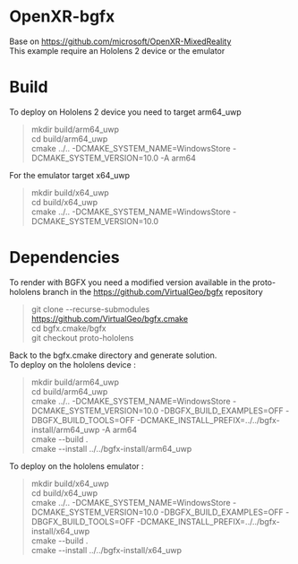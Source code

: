 # OpenXR-bgfx
Base on https://github.com/microsoft/OpenXR-MixedReality<br>
This example require an Hololens 2 device or the emulator

# Build
To deploy on Hololens 2 device you need to target arm64_uwp

> mkdir build/arm64_uwp<br>
> cd build/arm64_uwp<br>
> cmake ../.. -DCMAKE_SYSTEM_NAME=WindowsStore -DCMAKE_SYSTEM_VERSION=10.0 -A arm64<br>

For the emulator target x64_uwp

> mkdir build/x64_uwp<br>
> cd build/x64_uwp<br>
> cmake ../.. -DCMAKE_SYSTEM_NAME=WindowsStore -DCMAKE_SYSTEM_VERSION=10.0<br>

# Dependencies

To render with BGFX you need a modified version available in the proto-hololens branch in the https://github.com/VirtualGeo/bgfx repository

> git clone --recurse-submodules https://github.com/VirtualGeo/bgfx.cmake<br>
> cd bgfx.cmake/bgfx<br>
> git checkout proto-hololens<br>

Back to the bgfx.cmake directory and generate solution.<br>
To deploy on the hololens device :

> mkdir build/arm64_uwp<br>
> cd build/arm64_uwp<br>
> cmake ../.. -DCMAKE_SYSTEM_NAME=WindowsStore -DCMAKE_SYSTEM_VERSION=10.0 -DBGFX_BUILD_EXAMPLES=OFF -DBGFX_BUILD_TOOLS=OFF -DCMAKE_INSTALL_PREFIX=../../bgfx-install/arm64_uwp -A arm64<br>
> cmake --build .<br>
> cmake --install ../../bgfx-install/arm64_uwp<br>


To deploy on the hololens emulator :

> mkdir build/x64_uwp<br>
> cd build/x64_uwp<br>
> cmake ../.. -DCMAKE_SYSTEM_NAME=WindowsStore -DCMAKE_SYSTEM_VERSION=10.0 -DBGFX_BUILD_EXAMPLES=OFF -DBGFX_BUILD_TOOLS=OFF -DCMAKE_INSTALL_PREFIX=../../bgfx-install/x64_uwp<br>
> cmake --build .<br>
> cmake --install ../../bgfx-install/x64_uwp<br>
